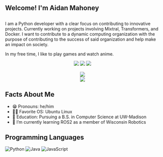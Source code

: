 ## Welcome! I'm Aidan Mahoney ##
##
I am a Python developer with a clear focus on contributing to innovative projects. Currently working on projects involving Mixtral, Transformers, and Docker. I want to contribute to a dynamic computing organization with the purpose of contributing to the success of said organization and help make an impact on society.

In my free time, I like to play games and watch anime.

<p align="center"> 
<a href="https://www.linkedin.com/in/aidan-michael-mahoney/" alt="LinkedIn">
        <img src="https://img.shields.io/badge/Linkedin-blue?style=for-the-badge&logo=linkedin&logoColor=white" /></a>
<a href="https://www.aidanmahoney.tech/" alt="Portfolio">
        <img src="https://img.shields.io/badge/Portfolio-orange?style=for-the-badge&logo=website&logoColor=white" /></a>
<a href="mailto:aidanmahoneyemail@gmail.com" alt="Portfolio">
        <img src="https://img.shields.io/badge/Gmail-red?style=for-the-badge&logo=gmail&logoColor=white" /></a>
<br><br>
<img src= "https://streak-stats.demolab.com?user=aidanmahoney&theme=github-light&hide_border=true&date_format=%5BY%20%5DM%20j"/>
<br>
<!-- <img src="https://github-readme-stats.vercel.app/api?username=kev-odin&show_icons=true&hide=issues" />
<br> -->
<img src="https://github-readme-stats.vercel.app/api/top-langs/?username=aidanmahoney&layout=compact" /> 
</p>

## Facts About Me ##
- 😁 Pronouns: he/him  
- 👨‍💻 Favorite OS: Ubuntu Linux
- 📖 Education: Pursuing a B.S. in Computer Science at UW-Madison
- 🌱 I’m currently learning ROS2 as a member of Wisconsin Robotics

## Programming Languages ##
![Python](https://img.shields.io/badge/Python-grey?style=for-the-badge&logo=python&logoColor=white)
![Java](https://img.shields.io/badge/Java-grey?style=for-the-badge&logo=openjdk&logoColor=white)
![JavaScript](https://img.shields.io/badge/JavaScript-grey?style=for-the-badge&logo=javascript&logoColor=white)
